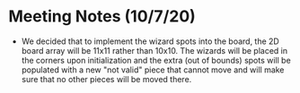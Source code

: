 # Meeting Notes (10/7/20)
- We decided that to implement the wizard spots into the board, the 2D board array will be 11x11 rather than 10x10. The wizards will be placed in the corners upon initialization and the extra (out of bounds) spots will be populated with a new "not valid" piece that cannot move and will make sure that no other pieces will be moved there.
